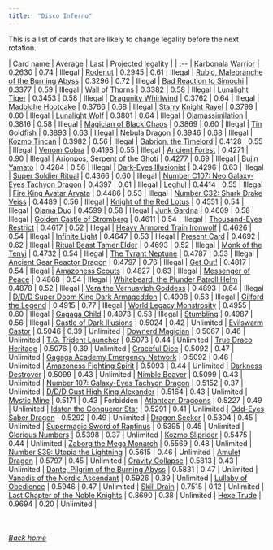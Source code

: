 ```yaml
---
title:  "Disco Inferno"
---
```


This is a list of cards that are likely to change legality before the next rotation.

| Card name | Average | Last | Projected legality |
| :-- |
[Karbonala Warrior](https://db.ygoprodeck.com/card/?search=Karbonala%20Warrior) | 0.2630 | 0.74 | Illegal |
[Rodenut](https://db.ygoprodeck.com/card/?search=Rodenut) | 0.2945 | 0.61 | Illegal |
[Rubic, Malebranche of the Burning Abyss](https://db.ygoprodeck.com/card/?search=Rubic,%20Malebranche%20of%20the%20Burning%20Abyss) | 0.3296 | 0.72 | Illegal |
[Bad Reaction to Simochi](https://db.ygoprodeck.com/card/?search=Bad%20Reaction%20to%20Simochi) | 0.3377 | 0.59 | Illegal |
[Wall of Thorns](https://db.ygoprodeck.com/card/?search=Wall%20of%20Thorns) | 0.3382 | 0.58 | Illegal |
[Lunalight Tiger](https://db.ygoprodeck.com/card/?search=Lunalight%20Tiger) | 0.3453 | 0.58 | Illegal |
[Dragunity Whirlwind](https://db.ygoprodeck.com/card/?search=Dragunity%20Whirlwind) | 0.3762 | 0.64 | Illegal |
[Madolche Hootcake](https://db.ygoprodeck.com/card/?search=Madolche%20Hootcake) | 0.3766 | 0.68 | Illegal |
[Starry Knight Rayel](https://db.ygoprodeck.com/card/?search=Starry%20Knight%20Rayel) | 0.3799 | 0.60 | Illegal |
[Lunalight Wolf](https://db.ygoprodeck.com/card/?search=Lunalight%20Wolf) | 0.3801 | 0.64 | Illegal |
[Ojamassimilation](https://db.ygoprodeck.com/card/?search=Ojamassimilation) | 0.3816 | 0.58 | Illegal |
[Magician of Black Chaos](https://db.ygoprodeck.com/card/?search=Magician%20of%20Black%20Chaos) | 0.3869 | 0.60 | Illegal |
[Tin Goldfish](https://db.ygoprodeck.com/card/?search=Tin%20Goldfish) | 0.3893 | 0.63 | Illegal |
[Nebula Dragon](https://db.ygoprodeck.com/card/?search=Nebula%20Dragon) | 0.3946 | 0.68 | Illegal |
[Kozmo Tincan](https://db.ygoprodeck.com/card/?search=Kozmo%20Tincan) | 0.3982 | 0.56 | Illegal |
[Gabrion, the Timelord](https://db.ygoprodeck.com/card/?search=Gabrion,%20the%20Timelord) | 0.4128 | 0.55 | Illegal |
[Venom Cobra](https://db.ygoprodeck.com/card/?search=Venom%20Cobra) | 0.4198 | 0.55 | Illegal |
[Ancient Forest](https://db.ygoprodeck.com/card/?search=Ancient%20Forest) | 0.4271 | 0.90 | Illegal |
[Arionpos, Serpent of the Ghoti](https://db.ygoprodeck.com/card/?search=Arionpos,%20Serpent%20of%20the%20Ghoti) | 0.4277 | 0.69 | Illegal |
[Bujin Yamato](https://db.ygoprodeck.com/card/?search=Bujin%20Yamato) | 0.4284 | 0.56 | Illegal |
[Dark-Eyes Illusionist](https://db.ygoprodeck.com/card/?search=Dark-Eyes%20Illusionist) | 0.4296 | 0.63 | Illegal |
[Super Soldier Ritual](https://db.ygoprodeck.com/card/?search=Super%20Soldier%20Ritual) | 0.4366 | 0.60 | Illegal |
[Number C107: Neo Galaxy-Eyes Tachyon Dragon](https://db.ygoprodeck.com/card/?search=Number%20C107:%20Neo%20Galaxy-Eyes%20Tachyon%20Dragon) | 0.4397 | 0.61 | Illegal |
[Leghul](https://db.ygoprodeck.com/card/?search=Leghul) | 0.4414 | 0.55 | Illegal |
[Fire King Avatar Arvata](https://db.ygoprodeck.com/card/?search=Fire%20King%20Avatar%20Arvata) | 0.4486 | 0.53 | Illegal |
[Number C32: Shark Drake Veiss](https://db.ygoprodeck.com/card/?search=Number%20C32:%20Shark%20Drake%20Veiss) | 0.4489 | 0.56 | Illegal |
[Knight of the Red Lotus](https://db.ygoprodeck.com/card/?search=Knight%20of%20the%20Red%20Lotus) | 0.4551 | 0.54 | Illegal |
[Ojama Duo](https://db.ygoprodeck.com/card/?search=Ojama%20Duo) | 0.4599 | 0.58 | Illegal |
[Junk Gardna](https://db.ygoprodeck.com/card/?search=Junk%20Gardna) | 0.4609 | 0.58 | Illegal |
[Golden Castle of Stromberg](https://db.ygoprodeck.com/card/?search=Golden%20Castle%20of%20Stromberg) | 0.4611 | 0.54 | Illegal |
[Thousand-Eyes Restrict](https://db.ygoprodeck.com/card/?search=Thousand-Eyes%20Restrict) | 0.4617 | 0.52 | Illegal |
[Heavy Armored Train Ironwolf](https://db.ygoprodeck.com/card/?search=Heavy%20Armored%20Train%20Ironwolf) | 0.4626 | 0.54 | Illegal |
[Infinite Light](https://db.ygoprodeck.com/card/?search=Infinite%20Light) | 0.4647 | 0.53 | Illegal |
[Present Card](https://db.ygoprodeck.com/card/?search=Present%20Card) | 0.4692 | 0.62 | Illegal |
[Ritual Beast Tamer Elder](https://db.ygoprodeck.com/card/?search=Ritual%20Beast%20Tamer%20Elder) | 0.4693 | 0.52 | Illegal |
[Monk of the Tenyi](https://db.ygoprodeck.com/card/?search=Monk%20of%20the%20Tenyi) | 0.4732 | 0.54 | Illegal |
[The Tyrant Neptune](https://db.ygoprodeck.com/card/?search=The%20Tyrant%20Neptune) | 0.4787 | 0.53 | Illegal |
[Ancient Gear Reactor Dragon](https://db.ygoprodeck.com/card/?search=Ancient%20Gear%20Reactor%20Dragon) | 0.4797 | 0.76 | Illegal |
[Get Out!](https://db.ygoprodeck.com/card/?search=Get%20Out!) | 0.4817 | 0.54 | Illegal |
[Amazoness Scouts](https://db.ygoprodeck.com/card/?search=Amazoness%20Scouts) | 0.4827 | 0.63 | Illegal |
[Messenger of Peace](https://db.ygoprodeck.com/card/?search=Messenger%20of%20Peace) | 0.4868 | 0.54 | Illegal |
[Whitebeard, the Plunder Patroll Helm](https://db.ygoprodeck.com/card/?search=Whitebeard,%20the%20Plunder%20Patroll%20Helm) | 0.4878 | 0.52 | Illegal |
[Vera the Vernusylph Goddess](https://db.ygoprodeck.com/card/?search=Vera%20the%20Vernusylph%20Goddess) | 0.4893 | 0.64 | Illegal |
[D/D/D Super Doom King Dark Armageddon](https://db.ygoprodeck.com/card/?search=D/D/D%20Super%20Doom%20King%20Dark%20Armageddon) | 0.4908 | 0.53 | Illegal |
[Gilford the Legend](https://db.ygoprodeck.com/card/?search=Gilford%20the%20Legend) | 0.4915 | 0.77 | Illegal |
[World Legacy Monstrosity](https://db.ygoprodeck.com/card/?search=World%20Legacy%20Monstrosity) | 0.4955 | 0.60 | Illegal |
[Gagaga Child](https://db.ygoprodeck.com/card/?search=Gagaga%20Child) | 0.4973 | 0.53 | Illegal |
[Stumbling](https://db.ygoprodeck.com/card/?search=Stumbling) | 0.4987 | 0.56 | Illegal |
[Castle of Dark Illusions](https://db.ygoprodeck.com/card/?search=Castle%20of%20Dark%20Illusions) | 0.5024 | 0.42 | Unlimited |
[Evilswarm Castor](https://db.ygoprodeck.com/card/?search=Evilswarm%20Castor) | 0.5046 | 0.39 | Unlimited |
[Downerd Magician](https://db.ygoprodeck.com/card/?search=Downerd%20Magician) | 0.5067 | 0.46 | Unlimited |
[T.G. Trident Launcher](https://db.ygoprodeck.com/card/?search=T.G.%20Trident%20Launcher) | 0.5073 | 0.44 | Unlimited |
[True Draco Heritage](https://db.ygoprodeck.com/card/?search=True%20Draco%20Heritage) | 0.5076 | 0.39 | Unlimited |
[Graceful Dice](https://db.ygoprodeck.com/card/?search=Graceful%20Dice) | 0.5092 | 0.47 | Unlimited |
[Gagaga Academy Emergency Network](https://db.ygoprodeck.com/card/?search=Gagaga%20Academy%20Emergency%20Network) | 0.5092 | 0.46 | Unlimited |
[Amazoness Fighting Spirit](https://db.ygoprodeck.com/card/?search=Amazoness%20Fighting%20Spirit) | 0.5093 | 0.44 | Unlimited |
[Darkness Destroyer](https://db.ygoprodeck.com/card/?search=Darkness%20Destroyer) | 0.5099 | 0.43 | Unlimited |
[Nimble Beaver](https://db.ygoprodeck.com/card/?search=Nimble%20Beaver) | 0.5099 | 0.43 | Unlimited |
[Number 107: Galaxy-Eyes Tachyon Dragon](https://db.ygoprodeck.com/card/?search=Number%20107:%20Galaxy-Eyes%20Tachyon%20Dragon) | 0.5152 | 0.37 | Unlimited |
[D/D/D Gust High King Alexander](https://db.ygoprodeck.com/card/?search=D/D/D%20Gust%20High%20King%20Alexander) | 0.5164 | 0.43 | Unlimited |
[Mystic Mine](https://db.ygoprodeck.com/card/?search=Mystic%20Mine) | 0.5171 | 0.43 | Forbidden |
[Atlantean Dragoons](https://db.ygoprodeck.com/card/?search=Atlantean%20Dragoons) | 0.5227 | 0.49 | Unlimited |
[Idaten the Conqueror Star](https://db.ygoprodeck.com/card/?search=Idaten%20the%20Conqueror%20Star) | 0.5291 | 0.41 | Unlimited |
[Odd-Eyes Saber Dragon](https://db.ygoprodeck.com/card/?search=Odd-Eyes%20Saber%20Dragon) | 0.5292 | 0.49 | Unlimited |
[Dragon Seeker](https://db.ygoprodeck.com/card/?search=Dragon%20Seeker) | 0.5304 | 0.45 | Unlimited |
[Supermagic Sword of Raptinus](https://db.ygoprodeck.com/card/?search=Supermagic%20Sword%20of%20Raptinus) | 0.5395 | 0.45 | Unlimited |
[Glorious Numbers](https://db.ygoprodeck.com/card/?search=Glorious%20Numbers) | 0.5398 | 0.37 | Unlimited |
[Kozmo Sliprider](https://db.ygoprodeck.com/card/?search=Kozmo%20Sliprider) | 0.5475 | 0.44 | Unlimited |
[Zaborg the Mega Monarch](https://db.ygoprodeck.com/card/?search=Zaborg%20the%20Mega%20Monarch) | 0.5569 | 0.48 | Unlimited |
[Number S39: Utopia the Lightning](https://db.ygoprodeck.com/card/?search=Number%20S39:%20Utopia%20the%20Lightning) | 0.5615 | 0.46 | Unlimited |
[Amulet Dragon](https://db.ygoprodeck.com/card/?search=Amulet%20Dragon) | 0.5797 | 0.45 | Unlimited |
[Gravity Collapse](https://db.ygoprodeck.com/card/?search=Gravity%20Collapse) | 0.5813 | 0.43 | Unlimited |
[Dante, Pilgrim of the Burning Abyss](https://db.ygoprodeck.com/card/?search=Dante,%20Pilgrim%20of%20the%20Burning%20Abyss) | 0.5831 | 0.47 | Unlimited |
[Vanadis of the Nordic Ascendant](https://db.ygoprodeck.com/card/?search=Vanadis%20of%20the%20Nordic%20Ascendant) | 0.5926 | 0.39 | Unlimited |
[Lullaby of Obedience](https://db.ygoprodeck.com/card/?search=Lullaby%20of%20Obedience) | 0.5946 | 0.47 | Unlimited |
[Skill Drain](https://db.ygoprodeck.com/card/?search=Skill%20Drain) | 0.7515 | 0.12 | Unlimited |
[Last Chapter of the Noble Knights](https://db.ygoprodeck.com/card/?search=Last%20Chapter%20of%20the%20Noble%20Knights) | 0.8690 | 0.38 | Unlimited |
[Hexe Trude](https://db.ygoprodeck.com/card/?search=Hexe%20Trude) | 0.9694 | 0.20 | Unlimited |

<br>

###### [Back home](index)
